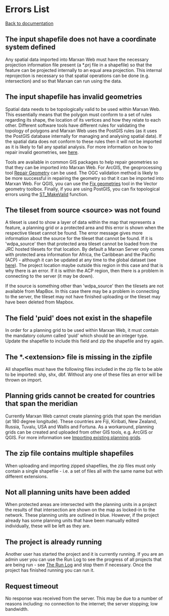 # Errors List
  
[Back to documentation](docs_overview.html)

## The input shapefile does not have a coordinate system defined  
Any spatial data imported into Marxan Web must have the necessary projection information file present (a *.prj file in a shapefile) so that the feature can be projected internally to an equal area projection. This internal reprojection is necessary so that spatial operations can be done (e.g. intersection) and so that Marxan can run using the data.  

## The input shapefile has invalid geometries
Spatial data needs to be topologically valid to be used within Marxan Web. This essentially means that the polygon must conform to a set of rules regarding its shape, the location of its vertices and how they relate to each other. Different software tools have different rules for validating the topology of polygons and Marxan Web uses the PostGIS rules (as it uses the PostGIS database internally for managing and analysing spatial data). If the spatial data does not conform to these rules then it will not be imported as it is likely to fail any spatial analysis. For more information on how to repair invalid geometries, see [here](https://postgis.net/workshops/postgis-intro/validity.html).  

Tools are available in common GIS packages to help repair geometries so that they can be imported into Marxan Web. For ArcGIS, the geoprocessing tool [Repair Geometry](https://pro.arcgis.com/en/pro-app/tool-reference/data-management/repair-geometry.htm) can be used. The OGC validation method is likely to be more successful in repairing the geometry so that it can be imported into Marxan Web. For QGIS, you can use the [Fix geometries](https://docs.qgis.org/testing/en/docs/user_manual/processing_algs/qgis/vectorgeometry.html#qgisfixgeometries) tool in the Vector geometry toolbox. Finally, if you are using PostGIS, you can fix topological errors using the [ST_MakeValid](https://postgis.net/docs/ST_MakeValid.html) function.  

## The tileset from source \<source\> was not found
A tileset is used to show a layer of data within the map that represents a feature, a planning grid or a protected area and this error is shown when the respective tileset cannot be found. The error message gives more information about the source for the tileset that cannot be found. If it is 'wdpa_source' then that protected area tileset cannot be loaded from the JRC hosted tilesets for that location. By default a Marxan Server only comes with protected area information for Africa, the Caribbean and the Pacific (ACP) - although it can be updated at any time to the global dataset (see [here](docs_user.html#server-details)). The project location maybe outside this region in this case and that is why there is an error. If it is within the ACP region, then there is a problem in connecting to the server (it may be down).  

If the source is something other than 'wdpa_source' then the tilesets are not available from MapBox. In this case there may be a problem in connecting to the server, the tileset may not have finished uploading or the tileset may have been deleted from Mapbox.  

## The field 'puid' does not exist in the shapefile
In order for a planning grid to be used within Marxan Web, it must contain the mandatory column called 'puid' which should be an integer type. Update the shapefile to include this field and zip the shapefile and try again.  

## The *.\<extension\> file is missing in the zipfile
All shapefiles must have the following files included in the zip file to be able to be imported: shp, shx, dbf. Without any one of these files an error will be thrown on import.  

## Planning grids cannot be created for countries that span the meridian
Currently Marxan Web cannot create planning grids that span the meridian (at 180 degree longitude). These countries are Fiji, Kiribati, New Zealand, Russia, Tuvalu, USA and Wallis and Fortuna. As a workaround, planning grids can be created and uploaded from other GIS tools, e.g. ArcGIS or QGIS. For more information see [Importing existing planning grids](docs_user.html#importing-existing-planning-grids).  

## The zip file contains multiple shapefiles
When uploading and importing zipped shapefiles, the zip files must only contain a single shapefile - i.e. a set of files all with the same name but with different extensions.  

## Not all planning units have been added
When protected areas are intersected with the planning units in a project the results of that intersection are shown on the map as locked-in to the network. These planning units are outlined in blue. However, if the project already has some planning units that have been manually edited individually, these will be left as they are.  

## The project is already running
Another user has started the project and it is currently running. If you are an admin user you can use the Run Log to see the progress of all projects that are being run - see [The Run Log](docs_user.html#the-run-log) and stop them if necessary. Once the project has finished running you can run it.  

## Request timeout
No response was received from the server. This may be due to a number of reasons including: no connection to the internet; the server stopping; low bandwidth.  
